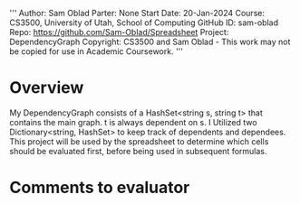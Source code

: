 ﻿'''
Author:			Sam Oblad
Parter:			None
Start Date:		20-Jan-2024
Course:			CS3500, University of Utah, School of Computing
GitHub ID:		sam-oblad
Repo:			https://github.com/Sam-Oblad/Spreadsheet
Project:		DependencyGraph
Copyright:		CS3500 and Sam Oblad - This work may not be copied for use in Academic Coursework.
'''

# Overview
My DependencyGraph consists of a HashSet<string s, string t> that contains the main graph. t is always dependent on s.
I Utilized two Dictionary<string, HashSet<string>> to keep track of dependents and dependees.
This project will be used by the spreadsheet to determine which cells should be evaluated first, before being used in subsequent formulas.


# Comments to evaluator
